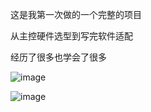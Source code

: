 这是我第一次做的一个完整的项目

从主控硬件选型到写完软件适配

经历了很多也学会了很多

![image](https://github.com/CLcongut/ESP32-SmartCodeLock/assets/152667377/f0a37019-2197-424e-8e78-174da0cde56c)

![image](https://github.com/CLcongut/ESP32-SmartCodeLock/assets/152667377/f003d109-12be-41f8-9bdf-73ceb8505465)


